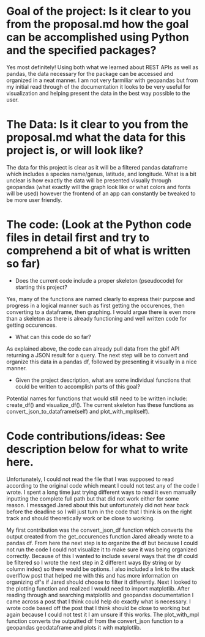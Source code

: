 
# Goal of the project: Is it clear to you from the proposal.md how the goal can be accomplished using Python and the specified packages?

Yes most definitely! Using both what we learned about REST APIs as well as pandas, the data necessary for the package can be accessed and organized in a neat manner. I am not very farmiliar with geopandas but from my initial read through of the documentation it looks to be very useful for visualization and helping present the data in the best way possible to the user.

# The Data: Is it clear to you from the proposal.md what the data for this project is, or will look like?

The data for this project is clear as it will be a filtered pandas dataframe which includes a species name/genus, latitude, and longitude. What is a bit unclear is how exactly the data will be presented visually through geopandas (what exactly will the graph look like or what colors and fonts will be used) however the frontend of an app can constantly be tweaked to be more user friendly.

# The code: (Look at the Python code files in detail first and try to comprehend a bit of what is written so far)

- Does the current code include a proper skeleton (pseudocode) for starting this project?

Yes, many of the functions are named clearly to express their purpose and progress in a logical manner such as first getting the occurences, then converting to a dataframe, then graphing. I would argue there is even more than a skeleton as there is already functioning and well written code for getting occurences.

- What can this code do so far?

As explained above, the code can already pull data from the gbif API returning a JSON result for a query. The next step will be to convert and organize this data in a pandas df, followed by presenting it visually in a nice manner.

- Given the project description, what are some individual functions that could be written to accomplish parts of this goal?

Potential names for functions that would still need to be written include: create_df() and visualize_df(). The current skeleton has these functions as convert_json_to_dataframe(self) and plot_with_mpl(self).

# Code contributions/ideas: See description below for what to write here.

Unfortunately, I could not read the file that I was supposed to read according to the original code which meant I could not test any of the code I wrote. I spent a long time just trying different ways to read it even manually inputting the complete full path but that did not work either for some reason. I messaged Jared about this but unfortunately did not hear back before the deadline so I will just turn in the code that I think is on the right track and should theoretically work or be close to working. 

My first contribution was the convert_json_df function which converts the output created from the get_occurences function Jared already wrote to a pandas df. From here the next step is to organize the df but because I could not run the code I could not visualize it to make sure it was being organized correctly. Because of this I wanted to include several ways that the df could be filtered so I wrote the next step in 2 different ways (by string or by column index) so there would be options. I also included a link to the stack overlflow post that helped me with this and has more information on organizing df's if Jared should choose to filter it differently. Next I looked to the plotting function and realized I would need to import matplotlib. After reading through and searching matplotlib and geopandas documentation I came across a post that I think could help do exactly what is necessary. I wrote code based off the post that I think should be close to working but again because I could not test it I am unsure if this works. The plot_with_mpl function converts the outputted df from the convert_json function to a geopandas geodataframe and plots it with matplotlib.
